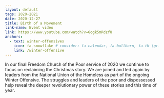 ```yaml
---
layout: default
tags: 2020-2021
date: 2020-12-27
title: Birth of a Movement
link-name: Event video
link: https://www.youtube.com/watch?v=6ogk5mRdzfU
anchors:
  - text: winter-offensives
    icon: fa-snowflake # consider: fa-calendar, fa-bullhorn, fa-th (grid)
    link: /winter-offensive
---
```


In our final Freedom Church of the Poor service of 2020 we continue to
focus on reclaiming the Christmas story. We are joined and led again
by leaders from the National Union of the Homeless as part of the
ongoing Winter Offensive. The struggles and leaders of the poor and
dispossessed help reveal the deeper revolutionary power of these
stories and this time of year.
